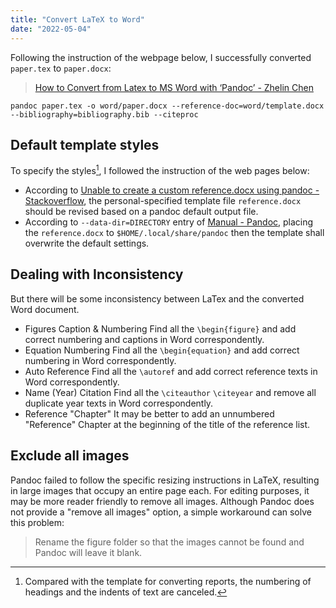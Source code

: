 ```yaml
---
title: "Convert LaTeX to Word"
date: "2022-05-04"
---
```


Following the instruction of the webpage below, I successfully converted `paper.tex` to `paper.docx`:

> [How to Convert from Latex to MS Word with ‘Pandoc’ - Zhelin Chen](https://medium.com/@zhelinchen91/how-to-convert-from-latex-to-ms-word-with-pandoc-f2045a762293)

```
pandoc paper.tex -o word/paper.docx --reference-doc=word/template.docx --bibliography=bibliography.bib --citeproc
```

## Default template styles

To specify the styles[^1], I followed the instruction of the web pages below:

- According to [Unable to create a custom reference.docx using pandoc - Stackoverflow](https://stackoverflow.com/questions/58642039/unable-to-create-a-custom-reference-docx-using-pandoc), the personal-specified template file `reference.docx` should be revised based on a pandoc default output file.
- According to `--data-dir=DIRECTORY` entry of [Manual - Pandoc](https://pandoc.org/MANUAL.html), placing the `reference.docx` to `$HOME/.local/share/pandoc` then the template shall overwrite the default settings.

[^1]: Compared with the template for converting reports, the numbering of headings and the indents of text are canceled.

## Dealing with Inconsistency

But there will be some inconsistency between LaTex and the converted Word document.

- Figures Caption & Numbering
	Find all the `\begin{figure}` and add correct numbering and captions in Word correspondently.
- Equation Numbering
	Find all the `\begin{equation}` and add correct numbering in Word correspondently.
- Auto Reference
	Find all the `\autoref` and add correct reference texts in Word correspondently.
- Name (Year) Citation
	Find all the `\citeauthor` `\citeyear` and remove all duplicate year texts in Word correspondently.
- Reference "Chapter"
	It may be better to add an unnumbered "Reference" Chapter at the beginning of the title of the reference list.

## Exclude all images

Pandoc failed to follow the specific resizing instructions in LaTeX, resulting in large images that occupy an entire page each. For editing purposes, it may be more reader friendly to remove all images. Although Pandoc does not provide a "remove all images" option, a simple workaround can solve this problem: 

> Rename the figure folder so that the images cannot be found and Pandoc will leave it blank.